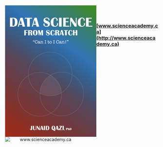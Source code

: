 <p align="center">
  <img src="Book_Cover.jpeg" width="300" align="left">
</p>



<a href='http://www.scienceacademy.ca'>
  <p align="center">
    <img src="http://scienceacademy.ca/wp-content/uploads/2018/12/Logo_SA.png" width="250" align="left" title="www.scienceacademy.ca">
  </p>
</a>
<br><br>

### [www.scienceacademy.ca](http://www.scienceacademy.ca)


